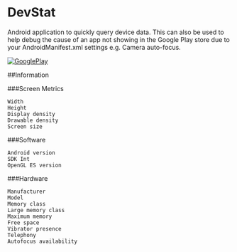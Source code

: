 DevStat
=======

Android application to quickly query device data. This can also be used to help debug the cause of an app not showing in the Google Play store due to your AndroidManifest.xml settings e.g. Camera auto-focus.

[![GooglePlay](http://developer.android.com/images/brand/en_generic_rgb_wo_60.png)](https://play.google.com/store/apps/details?id=uk.co.ianfield.devstat)

##Information

###Screen Metrics

    Width
    Height
    Display density
    Drawable density
    Screen size
    
###Software
    
    Android version
    SDK Int
    OpenGL ES version
    
###Hardware

    Manufacturer
    Model
    Memory class
    Large memory class
    Maximum memory
    Free space
    Vibrator presence
    Telephony
    Autofocus availability